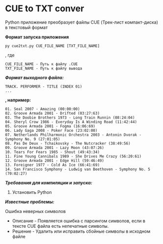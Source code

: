 # CUE to TXT conver

Python приложение преобразует файлы CUE (Трек-лист компакт-диска) в текстовый формат

**Формат запуска приложения**

    py cue2txt.py CUE_FILE_NAME [TXT_FILE_NAME]

, где

    CUE_FILE_NAME - Путь к файлу .CUE
    TXT_FILE_NAME - Путь к файлу вывода


***Формат выходного файла:***

    TRACK. PERFORMER - TITLE (INDEX 01)
    ...
    
**, например:**

    01. Seal 2007 - Amazing (00:00:00)
    02. Groove Armada 2001 - Drifted (03:27:63)
    03. The Doobie Brothers 1973 - Long Train Runnin (08:24:04)
    04. Sheryl Crow 1986 - Everyday Is A Winding Road (11:42:44)
    05. Groove Armada 2001 - Fogma (16:06:69)
    06. Lady Gaga 2008 - Poker Face (23:02:00)
    07. Netherlands Philharmonic Orchestra 2003 - Antonin Dvorak - Symphony No. 9 (27:01:05)
    08. Pas De Deux - Tchaikovsky - The Nutcracker (38:49:56)
    09. Groove Armada 2001 - Lazy Moon (43:07:26)
    10. Tears For Fears 1985 - Shout (49:43:34)
    11. Fine Young Cannibals 1989 - She Drives Me Crazy (56:20:61)
    12. Groove Armada 2001 - Edge Hill (59:46:49)
    13. Foreigner 1977 - Cold As Ice (66:41:69)
    14. San Francisco Symphony - Ludwig van Beethoven - Symphony No. 5 (70:02:27)
        
***Требования для компиляции и запуска:***

1) Установить Python

***Известные проблемы:***

Ошибка неверных символов

  * Описание - Появляется ошибка с парсингом символов, если в тексте CUE файла есть непечатные символы.
  * Решение - Удалить или исправить сбойные символы в исходном файле
